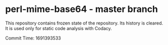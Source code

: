 # perl-mime-base64 - master branch

This repository contains frozen state of the repository.
Its history is cleared. It is used only for static code
analysis with Codacy.

Commit Time: 1691393533